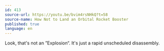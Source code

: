 ```yaml
---
id: 413
source-url: https://youtu.be/bvim4rsNHkQ?t=58
source-name: How Not to Land an Orbital Rocket Booster
published: true
language: en
---
```

Look, that's not an ”Explosion“. It's just a rapid unscheduled disassembly.
